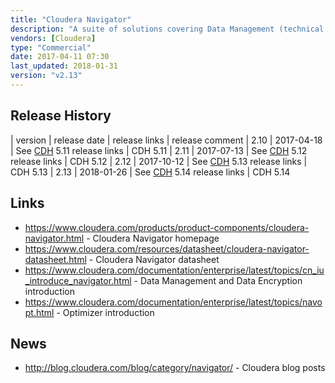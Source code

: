 ```yaml
---
title: "Cloudera Navigator"
description: "A suite of solutions covering Data Management (technical metadata management, lineage, cluster activity and analytics, cluster audit and automated policy actions), Data Encryption (filesystem level encryption, key management and integration with HDFS transparent encryption), and a solution for identifying SQL workloads that are candidates for migration to Hadoop and then optimising these once on Hadoop (Optimizer) build around the Cloudera CDH Hadoop distribution.  All products are commercial closed source products, that are only available with an appropriate Cloudera Enterprise licence."
vendors: [Cloudera]
type: "Commercial"
date: 2017-04-11 07:30
last_updated: 2018-01-31
version: "v2.13"
---
```

## Release History

| version | release date | release links | release comment
| 2.10 | 2017-04-18 | See [CDH](/technologies/cloudera-cdh/) 5.11 release links | CDH 5.11
| 2.11 | 2017-07-13 | See [CDH](/technologies/cloudera-cdh/) 5.12 release links | CDH 5.12
| 2.12 | 2017-10-12 | See [CDH](/technologies/cloudera-cdh/) 5.13 release links | CDH 5.13
| 2.13 | 2018-01-26 | See [CDH](/technologies/cloudera-cdh/) 5.14 release links | CDH 5.14

## Links

* <https://www.cloudera.com/products/product-components/cloudera-navigator.html> - Cloudera Navigator homepage
* <https://www.cloudera.com/resources/datasheet/cloudera-navigator-datasheet.html> - Cloudera Navigator datasheet
* <https://www.cloudera.com/documentation/enterprise/latest/topics/cn_iu_introduce_navigator.html> - Data Management and Data Encryption introduction
* <https://www.cloudera.com/documentation/enterprise/latest/topics/navopt.html> - Optimizer introduction

## News

* <http://blog.cloudera.com/blog/category/navigator/> - Cloudera blog posts